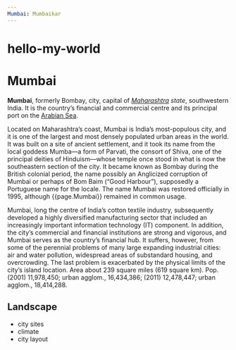 ```yaml
---
Mumbai: Mumbaikar
---
```



# hello-my-world
# Mumbai #

**Mumbai**, formerly Bombay, city, capital of _[Maharashtra](https://www.britannica.com/place/Maharashtra) state_, southwestern India. It is the country’s financial and commercial centre and its principal port on the [Arabian Sea](https://www.britannica.com/place/Arabian-Sea).

Located on Maharashtra’s coast, Mumbai is India’s most-populous city, and it is one of the largest and most densely populated urban areas in the world. It was built on a site of ancient settlement, and it took its name from the local goddess Mumba—a form of Parvati, the consort of Shiva, one of the principal deities of Hinduism—whose temple once stood in what is now the southeastern section of the city. It became known as Bombay during the British colonial period, the name possibly an Anglicized corruption of Mumbai or perhaps of Bom Baim (“Good Harbour”), supposedly a Portuguese name for the locale. The name Mumbai was restored officially in 1995, although {{page.Mumbai}} remained in common usage.

Mumbai, long the centre of India’s cotton textile industry, subsequently developed a highly diversified manufacturing sector that included an increasingly important information technology (IT) component. In addition, the city’s commercial and financial institutions are strong and vigorous, and Mumbai serves as the country’s financial hub. It suffers, however, from some of the perennial problems of many large expanding industrial cities: air and water pollution, widespread areas of substandard housing, and overcrowding. The last problem is exacerbated by the physical limits of the city’s island location. Area about 239 square miles (619 square km). Pop. (2001) 11,978,450; urban agglom., 16,434,386; (2011) 12,478,447; urban agglom., 18,414,288.

## Landscape ##

-  city sites
-  climate
-  city layout
